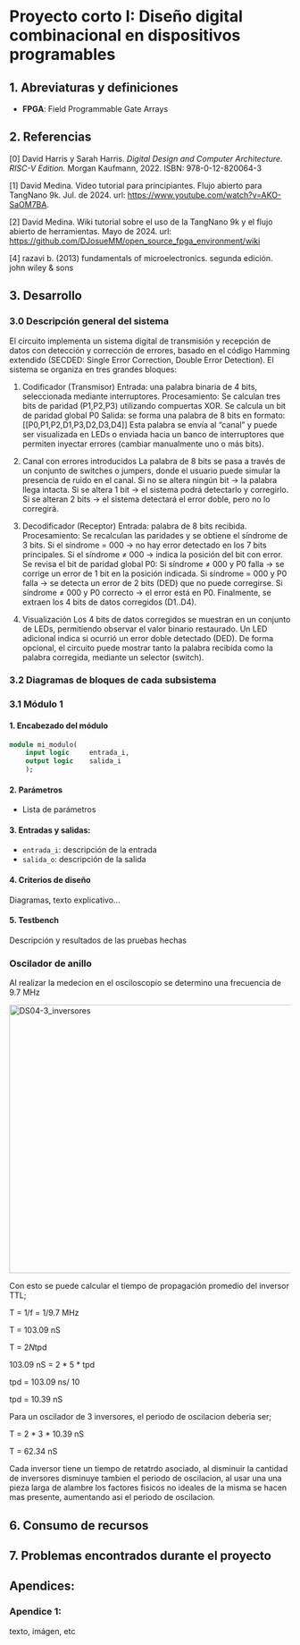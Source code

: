 # Proyecto corto I: Diseño digital combinacional en dispositivos programables

## 1. Abreviaturas y definiciones
- **FPGA**: Field Programmable Gate Arrays

## 2. Referencias
[0] David Harris y Sarah Harris. *Digital Design and Computer Architecture. RISC-V Edition.* Morgan Kaufmann, 2022. ISBN: 978-0-12-820064-3

[1] David Medina. Video tutorial para principiantes. Flujo abierto para TangNano 9k. Jul. de 2024. url:
https://www.youtube.com/watch?v=AKO-SaOM7BA.

[2] David Medina. Wiki tutorial sobre el uso de la TangNano 9k y el flujo abierto de herramientas. Mayo de
2024. url: https://github.com/DJosueMM/open_source_fpga_environment/wiki

[4] razavi b. (2013) fundamentals of microelectronics. segunda edición. john wiley & sons

## 3. Desarrollo

### 3.0 Descripción general del sistema

El circuito implementa un sistema digital de transmisión y recepción de datos con detección y corrección de errores, basado en el código Hamming extendido (SECDED: Single Error Correction, Double Error Detection).
El sistema se organiza en tres grandes bloques:

1) Codificador (Transmisor)
Entrada: una palabra binaria de 4 bits, seleccionada mediante interruptores.
Procesamiento:
Se calculan tres bits de paridad (P1,P2,P3) utilizando compuertas XOR. Se calcula un bit de paridad global P0
Salida: se forma una palabra de 8 bits en formato: [[P0,P1,P2,D1,P3,D2,D3,D4]]
Esta palabra se envía al “canal” y puede ser visualizada en LEDs o enviada hacia un banco de interruptores que permiten inyectar errores (cambiar manualmente uno o más bits).

3) Canal con errores introducidos
La palabra de 8 bits se pasa a través de un conjunto de switches o jumpers, donde el usuario puede simular la presencia de ruido en el canal.
Si no se altera ningún bit → la palabra llega intacta.
Si se altera 1 bit → el sistema podrá detectarlo y corregirlo.
Si se alteran 2 bits → el sistema detectará el error doble, pero no lo corregirá.

3) Decodificador (Receptor)
Entrada: palabra de 8 bits recibida.
Procesamiento: Se recalculan las paridades y se obtiene el síndrome de 3 bits.
Si el síndrome = 000 → no hay error detectado en los 7 bits principales.
Si el síndrome ≠ 000 → indica la posición del bit con error.
Se revisa el bit de paridad global P0:
Si síndrome ≠ 000 y P0 falla → se corrige un error de 1 bit en la posición indicada.
Si síndrome = 000 y P0 falla → se detecta un error de 2 bits (DED) que no puede corregirse.
Si síndrome ≠ 000 y P0 correcto → el error está en P0.
Finalmente, se extraen los 4 bits de datos corregidos (D1..D4).

4) Visualización
Los 4 bits de datos corregidos se muestran en un conjunto de LEDs, permitiendo observar el valor binario restaurado.
Un LED adicional indica si ocurrió un error doble detectado (DED). De forma opcional, el circuito puede mostrar tanto la palabra recibida como la palabra corregida, mediante un selector (switch).

### 3.2 Diagramas de bloques de cada subsistema




### 3.1 Módulo 1
#### 1. Encabezado del módulo
```SystemVerilog
module mi_modulo(
    input logic     entrada_i,      
    output logic    salida_i 
    );
```
#### 2. Parámetros
- Lista de parámetros

#### 3. Entradas y salidas:
- `entrada_i`: descripción de la entrada
- `salida_o`: descripción de la salida

#### 4. Criterios de diseño
Diagramas, texto explicativo...

#### 5. Testbench
Descripción y resultados de las pruebas hechas

### Oscilador de anillo
Al realizar la medecion en el osciloscopio se determino una frecuencia de 9.7 MHz

<img width="800" height="480" alt="DS04-3_inversores" src="https://github.com/user-attachments/assets/10fdd3ba-cf76-411b-bccb-b358e4304bd6" />

Con esto se puede calcular el tiempo de propagación promedio del inversor TTL;

T = 1/f = 1/9.7 MHz

T = 103.09 nS

T = 2*N*tpd

103.09 nS = 2 * 5 * tpd

tpd = 103.09 ns/ 10

tpd = 10.39 nS


Para un oscilador de 3 inversores, el periodo de oscilacion deberia ser;

T = 2 * 3 * 10.39 nS

T = 62.34 nS

Cada inversor tiene un tiempo de retatrdo asociado, al disminuir la cantidad de inversores disminuye tambien el periodo de oscilacion, al usar una una pieza larga de alambre los factores fisicos no ideales de la misma se hacen mas presente, aumentando asi el periodo de oscilacion. 


## 6. Consumo de recursos

## 7. Problemas encontrados durante el proyecto

## Apendices:
### Apendice 1:
texto, imágen, etc
